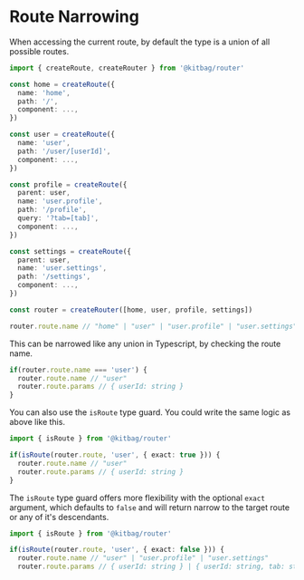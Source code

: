 # Route Narrowing

When accessing the current route, by default the type is a union of all possible routes.

```ts
import { createRoute, createRouter } from '@kitbag/router'

const home = createRoute({
  name: 'home',
  path: '/',
  component: ...,
})

const user = createRoute({
  name: 'user',
  path: '/user/[userId]',
  component: ...,
})

const profile = createRoute({
  parent: user,
  name: 'user.profile',
  path: '/profile',
  query: '?tab=[tab]',
  component: ...,
})

const settings = createRoute({
  parent: user,
  name: 'user.settings',
  path: '/settings',
  component: ...,
})

const router = createRouter([home, user, profile, settings])

router.route.name // "home" | "user" | "user.profile" | "user.settings"
```

This can be narrowed like any union in Typescript, by checking the route name.

```ts
if(router.route.name === 'user') {
  router.route.name // "user"
  router.route.params // { userId: string }
}
```

You can also use the `isRoute` type guard. You could write the same logic as above like this.

```ts
import { isRoute } from '@kitbag/router'

if(isRoute(router.route, 'user', { exact: true })) {
  router.route.name // "user"
  router.route.params // { userId: string }
}
```

The `isRoute` type guard offers more flexibility with the optional `exact` argument, which defaults to `false` and will return narrow to the target route or any of it's descendants. 

```ts
import { isRoute } from '@kitbag/router'

if(isRoute(router.route, 'user', { exact: false })) {
  router.route.name // "user" | "user.profile" | "user.settings"
  router.route.params // { userId: string } | { userId: string, tab: string }
